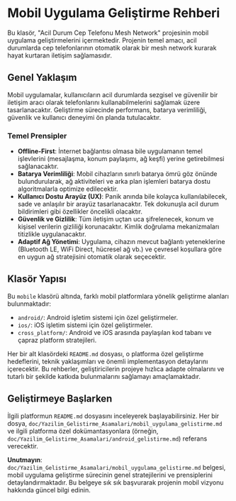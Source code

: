 # Mobil Uygulama Geliştirme Rehberi

Bu klasör, "Acil Durum Cep Telefonu Mesh Network" projesinin mobil uygulama geliştirmelerini içermektedir. Projenin temel amacı, acil durumlarda cep telefonlarının otomatik olarak bir mesh network kurarak hayat kurtaran iletişim sağlamasıdır.

## Genel Yaklaşım

Mobil uygulamalar, kullanıcıların acil durumlarda sezgisel ve güvenilir bir iletişim aracı olarak telefonlarını kullanabilmelerini sağlamak üzere tasarlanacaktır. Geliştirme sürecinde performans, batarya verimliliği, güvenlik ve kullanıcı deneyimi ön planda tutulacaktır.

### Temel Prensipler

*   **Offline-First**: İnternet bağlantısı olmasa bile uygulamanın temel işlevlerini (mesajlaşma, konum paylaşımı, ağ keşfi) yerine getirebilmesi sağlanacaktır.
*   **Batarya Verimliliği**: Mobil cihazların sınırlı batarya ömrü göz önünde bulundurularak, ağ aktiviteleri ve arka plan işlemleri batarya dostu algoritmalarla optimize edilecektir.
*   **Kullanıcı Dostu Arayüz (UX)**: Panik anında bile kolayca kullanılabilecek, sade ve anlaşılır bir arayüz tasarlanacaktır. Tek dokunuşla acil durum bildirimleri gibi özellikler öncelikli olacaktır.
*   **Güvenlik ve Gizlilik**: Tüm iletişim uçtan uca şifrelenecek, konum ve kişisel verilerin gizliliği korunacaktır. Kimlik doğrulama mekanizmaları titizlikle uygulanacaktır.
*   **Adaptif Ağ Yönetimi**: Uygulama, cihazın mevcut bağlantı yeteneklerine (Bluetooth LE, WiFi Direct, hücresel ağ vb.) ve çevresel koşullara göre en uygun ağ stratejisini otomatik olarak seçecektir.

## Klasör Yapısı

Bu `mobile` klasörü altında, farklı mobil platformlara yönelik geliştirme alanları bulunmaktadır:

*   `android/`: Android işletim sistemi için özel geliştirmeler.
*   `ios/`: iOS işletim sistemi için özel geliştirmeler.
*   `cross_platform/`: Android ve iOS arasında paylaşılan kod tabanı ve çapraz platform stratejileri.

Her bir alt klasördeki `README.md` dosyası, o platforma özel geliştirme hedeflerini, teknik yaklaşımları ve önemli implementasyon detaylarını içerecektir. Bu rehberler, geliştiricilerin projeye hızlıca adapte olmalarını ve tutarlı bir şekilde katkıda bulunmalarını sağlamayı amaçlamaktadır.

## Geliştirmeye Başlarken

İlgili platformun `README.md` dosyasını inceleyerek başlayabilirsiniz. Her bir dosya, `doc/Yazilim_Gelistirme_Asamalari/mobil_uygulama_gelistirme.md` ve ilgili platforma özel dokümantasyonlara (örneğin, `doc/Yazilim_Gelistirme_Asamalari/android_gelistirme.md`) referans verecektir.

**Unutmayın**: `doc/Yazilim_Gelistirme_Asamalari/mobil_uygulama_gelistirme.md` belgesi, mobil uygulama geliştirme sürecinin genel stratejilerini ve prensiplerini detaylandırmaktadır. Bu belgeye sık sık başvurarak projenin mobil vizyonu hakkında güncel bilgi edinin.
